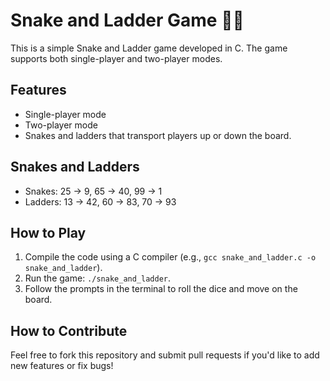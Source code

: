 # Snake and Ladder Game 🎲🐍

This is a simple Snake and Ladder game developed in C. The game supports both single-player and two-player modes.

## Features
- Single-player mode
- Two-player mode
- Snakes and ladders that transport players up or down the board.

## Snakes and Ladders
- Snakes: 25 → 9, 65 → 40, 99 → 1
- Ladders: 13 → 42, 60 → 83, 70 → 93

## How to Play
1. Compile the code using a C compiler (e.g., `gcc snake_and_ladder.c -o snake_and_ladder`).
2. Run the game: `./snake_and_ladder`.
3. Follow the prompts in the terminal to roll the dice and move on the board.

## How to Contribute
Feel free to fork this repository and submit pull requests if you'd like to add new features or fix bugs!
